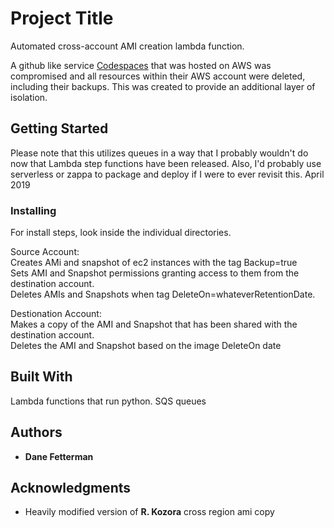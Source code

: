 # Project Title

Automated cross-account AMI creation lambda function.

A github like service [Codespaces](https://www.infoworld.com/article/2608076/murder-in-the-amazon-cloud.html) that was hosted on AWS was compromised and all resources within their AWS account were deleted, including their backups.
This was created to provide an additional layer of isolation.

## Getting Started

Please note that this utilizes queues in a way that I probably wouldn't do now that Lambda step functions have been released. Also, I'd probably use serverless or zappa to package and deploy if I were to ever revisit this. April 2019

### Installing

For install steps, look inside the individual directories.

Source Account:<br />
Creates AMi and snapshot of ec2 instances with the tag Backup=true <br />
Sets AMI and Snapshot permissions granting access to them from the destination account. <br />
Deletes AMIs and Snapshots when tag DeleteOn=whateverRetentionDate. <br />

Destionation Account: <br />
Makes a copy of the AMI and Snapshot that has been shared with the destination account. <br />
Deletes the AMI and Snapshot based on the image DeleteOn date <br />

## Built With

Lambda functions that run python. SQS queues

## Authors

- **Dane Fetterman**

## Acknowledgments

- Heavily modified version of **R. Kozora** cross region ami copy
